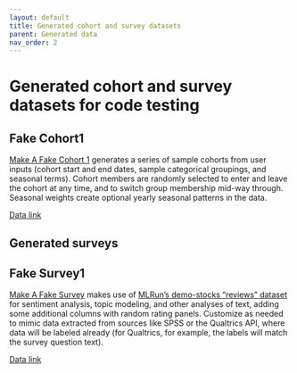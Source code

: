 ```yaml
---
layout: default
title: Generated cohort and survey datasets
parent: Generated data
nav_order: 2
---
```


# Generated cohort and survey datasets for code testing

## Fake Cohort1 

[Make A Fake Cohort 1](https://github.com/AMNakamura/miscellanea/blob/master/MakeFakeData/MakeAFakeCohort.md) generates a series of sample cohorts from user inputs (cohort start and end dates, sample categorical groupings, and seasonal terms). 
Cohort members are randomly selected to enter and leave the cohort at any time, and to switch group membership mid-way through. Seasonal weights create optional yearly seasonal patterns in the data. 

[Data link](https://github.com/AMNakamura/miscellanea/blob/master/datasets/FakeCohort1.txt)

## Generated surveys

## Fake Survey1

[Make A Fake Survey](https://github.com/AMNakamura/miscellanea/blob/master/MakeFakeData/MakeFakeSurvey1.md) makes use of [MLRun’s demo-stocks “reviews” dataset](https://github.com/mlrun/demo-stocks) for sentiment analysis, topic modeling, and other analyses of text, adding some additional columns with random rating panels.
Customize as needed to mimic data extracted from sources like SPSS or the Qualtrics API, where data will be labeled already (for Qualtrics, for example, the labels will match the survey question text).

[Data link](https://github.com/AMNakamura/miscellanea/blob/master/datasets/SurveyFake1.txt)

